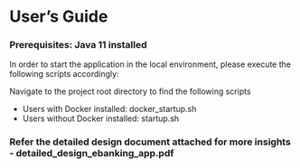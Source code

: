 # User’s Guide

### Prerequisites: Java 11 installed
In order to start the application in the local environment, please execute the following scripts accordingly:

Navigate to the project root directory to find the following scripts 


- Users with Docker installed: docker_startup.sh
- Users without Docker installed: startup.sh

### Refer the detailed design document attached for more insights - detailed_design_ebanking_app.pdf

